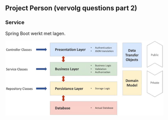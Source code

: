 ## Project Person (vervolg questions part 2)

### Service

Spring Boot werkt met lagen.

![img.png](img134.png)